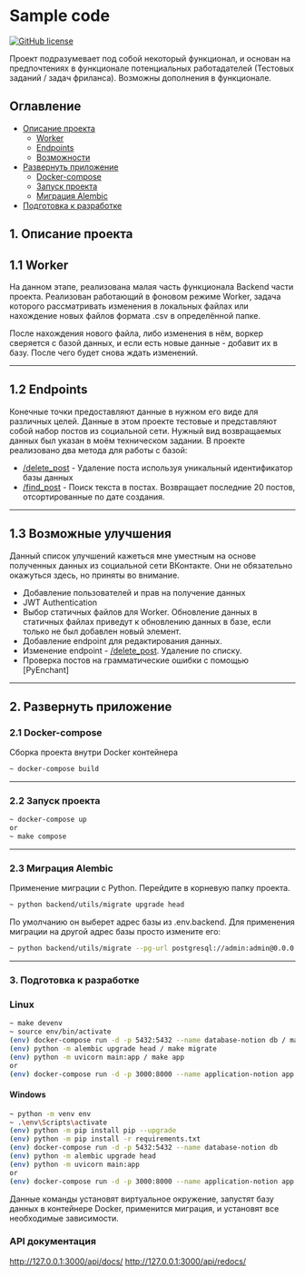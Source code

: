 # Sample code
[![GitHub license](https://img.shields.io/badge/License-MIT-blue.svg?style=flat-square)](https://github.com/ILope92/SampleCode/blob/master/LICENSE)

Проект подразумевает под собой некоторый функционал, и основан на предпочтениях в функционале потенциальных работадателей (Тестовых заданий / задач фриланса). Возможны дополнения в функционале.
## Оглавление
- [Описание проекта](#description)
    - [Worker](#worker)
    - [Endpoints](#endpoints)
    - [Возможности](#opportunities)
- [Развернуть приложение](#deploy)
    - [Docker-compose](#docker)
    - [Запуск проекта](#start)
    - [Миграция Alembic](#alembic)
- [Подготовка к разработке](#dev)

<a name="description"></a>
## 1. Описание проекта
<a name="worker"></a>
## 1.1 Worker
На данном этапе, реализована малая часть функционала Backend части проекта. Реализован работающий в фоновом режиме Worker, задача которого рассматривать изменения в локальных файлах или нахождение новых файлов формата .csv в определённой папке.

После нахождения нового файла, либо изменения в нём, воркер сверяется с базой данных, и если есть новые данные - добавит их в базу. После чего будет снова ждать изменений.

<hr>
<a name="endpoints"></a>

## 1.2 Endpoints

Конечные точки предоставляют данные в нужном его виде для различных целей. Данные в этом проекте тестовые и представляют собой набор постов из социальной сети. Нужный вид возвращаемых данных был указан в моём техническом задании.
В проекте реализовано два метода для работы с базой:

- [/delete_post]() - Удаление поста используя уникальный идентификатор базы данных
- [/find_post]() - Поиск текста в постах. Возвращает последние 20 постов, отсортированные по дате создания.

<hr>
<a name="opportunities"></a>

## 1.3 Возможные улучшения
Данный список улучшений кажеться мне уместным на основе полученных данных из социальной сети ВКонтакте. Они не обязательно окажуться здесь, но приняты во внимание.
- Добавление пользователей и прав на получение данных
- JWT Authentication
- Выбор статичных файлов для Worker. Обновление данных в статичных файлах приведут к обновлению данных в базе, если только не был добавлен новый элемент.
- Добавление endpoint для редактирования данных.
- Изменение endpoint - [/delete_post](). Удаление по списку.
- Проверка постов на грамматические ошибки с помощью [PyEnchant]
<hr>

## 2. Развернуть приложение


### 2.1 Docker-compose
<a name="deploy"></a>

Сборка проекта внутри Docker контейнера
```bash
~ docker-compose build
```
<hr>

### 2.2 Запуск проекта
<a name="start"></a>
```bash
~ docker-compose up
or
~ make compose
```
<hr>

### 2.3 Миграция Alembic
<a name="alembic"></a>

Применение миграции c Python. Перейдите в корневую папку проекта.
```bash
~ python backend/utils/migrate upgrade head
```
По умолчанию он выберет адрес базы из .env.backend. Для применения миграции на другой адрес базы просто измените его:
```bash
~ python backend/utils/migrate --pg-url postgresql://admin:admin@0.0.0.0:5432/namedb upgrade head
```
<hr>
<a name="dev"></a>

### 3. Подготовка к разработке

### Linux
```bash
~ make devenv
~ source env/bin/activate
(env) docker-compose run -d -p 5432:5432 --name database-notion db / make db
(env) python -m alembic upgrade head / make migrate
(env) python -m uvicorn main:app / make app
or
(env) docker-compose run -d -p 3000:8000 --name application-notion app
```
#### Windows
```bash
~ python -m venv env
~ .\env\Scripts\activate
(env) python -m pip install pip --upgrade
(env) python -m pip install -r requirements.txt
(env) docker-compose run -d -p 5432:5432 --name database-notion db
(env) python -m alembic upgrade head
(env) python -m uvicorn main:app
or
(env) docker-compose run -d -p 3000:8000 --name application-notion app
```
Данные команды установят виртуальное окружение, запустят базу данных в контейнере Docker, применится миграция, и установят все необходимые зависимости.

### API документация
http://127.0.0.1:3000/api/docs/
http://127.0.0.1:3000/api/redocs/
